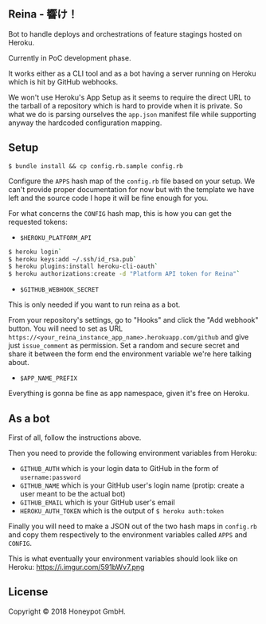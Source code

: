 Reina - 響け！
-------------

Bot to handle deploys and orchestrations
of feature stagings hosted on Heroku.

Currently in PoC development phase.

It works either as a CLI tool and as a bot having a
server running on Heroku which is hit by GitHub webhooks.

We won't use Heroku's App Setup as it seems to require
the direct URL to the tarball of a repository which is
hard to provide when it is private. So what we do
is parsing ourselves the `app.json` manifest file
while supporting anyway the hardcoded configuration mapping.

Setup
-----

`$ bundle install && cp config.rb.sample config.rb`

Configure the `APPS` hash map of the `config.rb` file based on your setup.
We can't provide proper documentation for now but with the template we have left
and the source code I hope it will be fine enough for you.

For what concerns the `CONFIG` hash map, this is how you can get the requested tokens:

- `$HEROKU_PLATFORM_API`

```sh
$ heroku login`
$ heroku keys:add ~/.ssh/id_rsa.pub`
$ heroku plugins:install heroku-cli-oauth`
$ heroku authorizations:create -d "Platform API token for Reina"`
```

- `$GITHUB_WEBHOOK_SECRET`

This is only needed if you want to run reina as a bot.

From your repository's settings, go to "Hooks" and click the "Add webhook" button.
You will need to set as URL `https://<your_reina_instance_app_name>.herokuapp.com/github`
and give just `issue_comment` as permission.
Set a random and secure secret and share it between the form end the environment variable
we're here talking about.

- `$APP_NAME_PREFIX`

Everything is gonna be fine as app namespace, given it's free on Heroku.

As a bot
--------

First of all, follow the instructions above.

Then you need to provide the following environment variables from Heroku:
- `GITHUB_AUTH` which is your login data to GitHub in the form of `username:password`
- `GITHUB_NAME` which is your GitHub user's login name (protip: create a user meant to be the actual bot)
- `GITHUB_EMAIL` which is your GitHub user's email
- `HEROKU_AUTH_TOKEN` which is the output of `$ heroku auth:token`

Finally you will need to make a JSON out of the two hash maps in `config.rb` and copy them respectively to the environment variables called `APPS` and `CONFIG`.

This is what eventually your environment variables should look like on Heroku: https://i.imgur.com/591bWv7.png

License
-------

Copyright © 2018 Honeypot GmbH.
